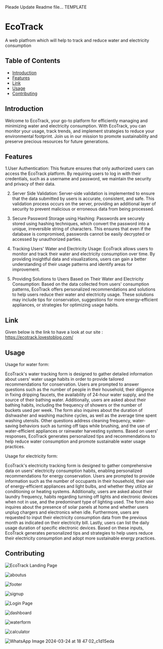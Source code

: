  Pleade Update Readme file... TEMPLATE

# EcoTrack

 A web platfrom which will help to track and reduce water and electricity consumption

## Table of Contents

- [Introduction](#introduction)
- [Features](#features)
- [Link](#link)
- [Usage](#usage)
- [Contributing](#contributing)

## Introduction

Welcome to EcoTrack, your go-to platform for efficiently managing and minimizing water and electricity consumption. With EcoTrack, you can monitor your usage, track trends, and implement strategies to reduce your environmental footprint. Join us in our mission to promote sustainability and preserve precious resources for future generations.


## Features 
1.User Authentication: This feature ensures that only authorized users can access the EcoTrack platform. By requiring users to log in with their credentials, such as a username and password, we maintain the security and privacy of their data.

2. Server Side Validation: Server-side validation is implemented to ensure that the data submitted by users is accurate, consistent, and safe. This validation process occurs on the server, providing an additional layer of security to prevent malicious or erroneous data from being processed.


3. Secure Password Storage using Hashing: Passwords are securely stored using hashing techniques, which convert the password into a unique, irreversible string of characters. This ensures that even if the database is compromised, passwords cannot be easily decrypted or accessed by unauthorized parties.


4. Tracking Users' Water and Electricity Usage: EcoTrack allows users to monitor and track their water and electricity consumption over time. By providing insightful data and visualizations, users can gain a better understanding of their usage patterns and identify areas for improvement.


5. Providing Solutions to Users Based on Their Water and Electricity Consumption: Based on the data collected from users' consumption patterns, EcoTrack offers personalized recommendations and solutions to help users reduce their water and electricity usage. These solutions may include tips for conservation, suggestions for more energy-efficient appliances, or strategies for optimizing usage habits.

## Link
Given below is the link to have a look at our site : 
https://ecotrack.lovestoblog.com/
## Usage
Usage for water form:

EcoTrack's water tracking form is designed to gather detailed information about users' water usage habits in order to provide tailored recommendations for conservation. Users are prompted to answer questions such as the number of people in their household, their diligence in fixing dripping faucets, the availability of 24-hour water supply, and the source of their bathing water. Additionally, users are asked about their bathing habits, including the frequency of showers or the number of buckets used per week. The form also inquires about the duration of dishwasher and washing machine cycles, as well as the average time spent washing utensils. Other questions address cleaning frequency, water-saving behaviors such as turning off taps while brushing, and the use of water-efficient appliances or rainwater harvesting systems. Based on users' responses, EcoTrack generates personalized tips and recommendations to help reduce water consumption and promote sustainable water usage practices.

Usage for electricity form:

EcoTrack's electricity tracking form is designed to gather comprehensive data on users' electricity consumption habits, enabling personalized recommendations for energy conservation. Users are prompted to provide information such as the number of occupants in their household, their use of energy-efficient appliances and light bulbs, and whether they utilize air conditioning or heating systems. Additionally, users are asked about their laundry frequency, habits regarding turning off lights and electronic devices when not in use, and the predominant type of lighting used. The form also inquires about the presence of solar panels at home and whether users unplug chargers and electronics when idle. Furthermore, users are requested to input their electricity consumption data from the previous month as indicated on their electricity bill. Lastly, users can list the daily usage duration of specific electronic devices. Based on these inputs, EcoTrack generates personalized tips and strategies to help users reduce their electricity consumption and adopt more sustainable energy practices.

## Contributing
![EcoTrack Landing Page](https://github.com/SarthakVitmal/pce_comp_web_programming_lab_Sarthak_Vitmal/assets/141913714/ea8ca3a0-a799-4980-9f2e-b2ec1fcb0aad)

![aboutus](https://github.com/SarthakVitmal/pce_comp_web_programming_lab_Sarthak_Vitmal/assets/142256583/90fbce85-85c9-4e7c-82e4-88efdb3690b3)

![footer](https://github.com/SarthakVitmal/pce_comp_web_programming_lab_Sarthak_Vitmal/assets/142256583/38c2b443-3fb6-4b6e-a0ef-cd0cfe517ed9)

![signup](https://github.com/SarthakVitmal/pce_comp_web_programming_lab_Sarthak_Vitmal/assets/142256583/8ef1fc56-65cc-4751-88d8-9467505e5552)

![Login Page](https://github.com/SarthakVitmal/pce_comp_web_programming_lab_Sarthak_Vitmal/assets/141913714/1e41b7b8-cd59-4319-92c6-a97aafca929c)

![dashboard](https://github.com/SarthakVitmal/pce_comp_web_programming_lab_Sarthak_Vitmal/assets/142256583/cad6b24e-4f82-43b4-b55b-a171e1db9dd3)

![waterform](https://github.com/SarthakVitmal/pce_comp_web_programming_lab_Sarthak_Vitmal/assets/142256583/8556d541-2f23-4103-90db-21ef09ee8418)

![calculator](https://github.com/SarthakVitmal/pce_comp_web_programming_lab_Sarthak_Vitmal/assets/142256583/617bcef4-2460-485b-bb96-384c9de0858f)

![WhatsApp Image 2024-03-24 at 18 47 02_c1d15eda](https://github.com/SarthakVitmal/pce_comp_web_programming_lab_Sarthak_Vitmal/assets/142256583/cb31b20c-a442-4f4c-95fa-303660618830)

